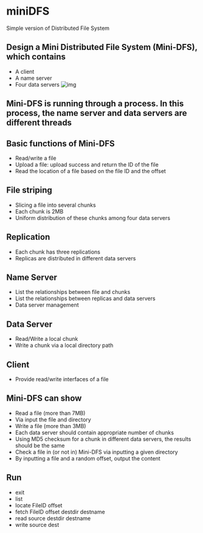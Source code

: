 # miniDFS
Simple version of Distributed File System

## Design a Mini Distributed File System (Mini-DFS), which contains
- A client
- A name server
- Four data servers
![img](http://www.cs.sjtu.edu.cn/~wuct/bdpt/pic/project4_pic1.png)

## Mini-DFS is running through a process. In this process, the name server and data servers are different threads
## Basic functions of Mini-DFS
- Read/write a file
- Upload a file: upload success and return the ID of the file
- Read the location of a file based on the file ID and the offset
## File striping
- Slicing a file into several chunks
- Each chunk is 2MB
- Uniform distribution of these chunks among four data servers
## Replication
- Each chunk has three replications
- Replicas are distributed in different data servers
## Name Server
- List the relationships between file and chunks
- List the relationships between replicas and data servers
- Data server management
## Data Server
- Read/Write a local chunk
- Write a chunk via a local directory path
## Client
- Provide read/write interfaces of a file
## Mini-DFS can show
- Read a file (more than 7MB)
- Via input the file and directory
- Write a file (more than 3MB)
- Each data server should contain appropriate number of chunks
- Using MD5 checksum for a chunk in different data servers, the results should be the same
- Check a file in (or not in) Mini-DFS via inputting a given directory
- By inputting a file and a random offset, output the content
## Run
- exit
- list
- locate FileID offset
- fetch FileID offset destdir destname
- read source destdir destname
- write source dest